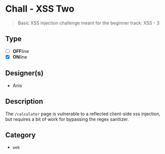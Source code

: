 # Chall - XSS Two

> Basic XSS injection challenge meant for the beginner track: XSS - 3

## Type

- [ ] **OFF**line
- [X] **ON**line

## Designer(s)

- Anis

## Description

The `/calculator` page is vulnerable to a reflected client-side xss injection, but requires a bit of work for bypassing 
the regex sanitizer.

## Category

- `web`
